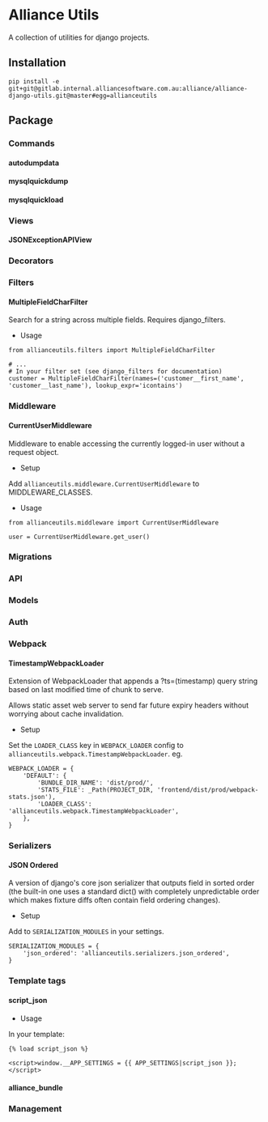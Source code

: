 # Alliance Utils

A collection of utilities for django projects.

## Installation

`pip install -e git+git@gitlab.internal.alliancesoftware.com.au:alliance/alliance-django-utils.git@master#egg=allianceutils`

## Package

### Commands

#### autodumpdata
#### mysqlquickdump
#### mysqlquickload

### Views 

#### JSONExceptionAPIView

### Decorators

### Filters

#### MultipleFieldCharFilter

Search for a string across multiple fields. Requires django_filters.

* Usage 

```
from allianceutils.filters import MultipleFieldCharFilter

# ...
# In your filter set (see django_filters for documentation)
customer = MultipleFieldCharFilter(names=('customer__first_name', 'customer__last_name'), lookup_expr='icontains')
```

### Middleware

#### CurrentUserMiddleware

Middleware to enable accessing the currently logged-in user without a request object.

* Setup

Add `allianceutils.middleware.CurrentUserMiddleware` to MIDDLEWARE_CLASSES.

* Usage

```
from allianceutils.middleware import CurrentUserMiddleware

user = CurrentUserMiddleware.get_user()
```

### Migrations

### API

### Models

### Auth

### Webpack

#### TimestampWebpackLoader

Extension of WebpackLoader that appends a ?ts=(timestamp) query string based on last modified time of chunk to serve.

Allows static asset web server to send far future expiry headers without worrying about cache invalidation.

* Setup

Set the `LOADER_CLASS` key in `WEBPACK_LOADER` config to `allianceutils.webpack.TimestampWebpackLoader`. eg.

```
WEBPACK_LOADER = {
    'DEFAULT': {
        'BUNDLE_DIR_NAME': 'dist/prod/',
        'STATS_FILE': _Path(PROJECT_DIR, 'frontend/dist/prod/webpack-stats.json'),
        'LOADER_CLASS': 'allianceutils.webpack.TimestampWebpackLoader',
    },
}
```

### Serializers

#### JSON Ordered

A version of django's core json serializer that outputs field in sorted order
(the built-in one uses a standard dict() with completely unpredictable order which makes fixture diffs often contain field ordering changes).

* Setup

Add to `SERIALIZATION_MODULES` in your settings.

```
SERIALIZATION_MODULES = {
    'json_ordered': 'allianceutils.serializers.json_ordered',
}
```

### Template tags

#### script_json

* Usage

In your template:
```
{% load script_json %}

<script>window.__APP_SETTINGS = {{ APP_SETTINGS|script_json }};</script>
```

#### alliance_bundle

### Management